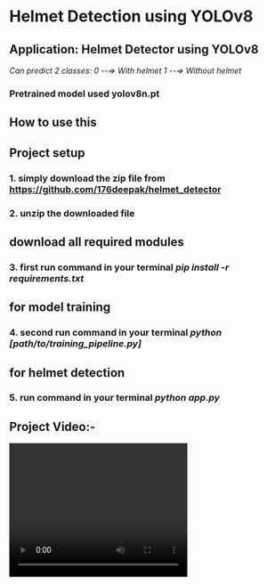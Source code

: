 # Helmet Detection using YOLOv8 

## Application: Helmet Detector using YOLOv8 

*Can predict 2 classes:*
    *0 --=> With helmet*
    *1 --=> Without helmet*

### Pretrained model used yolov8n.pt


## How to use this

## Project setup
### 1. simply download the zip file from https://github.com/176deepak/helmet_detector
### 2. unzip the downloaded file

## download all required modules 
### 3. first run command in your terminal *pip install -r requirements.txt*

## for model training
### 4. second run command in your terminal *python [path/to/training_pipeline.py]*

## for helmet detection
### 5. run command in your terminal *python app.py*

## Project Video:- 
<video width="320" height="240" controls>
  <source src="https://youtu.be/x7b22l8PqM0?si=9oT_WBbSaqrua3Zr" type="video/mp4">
</video>

